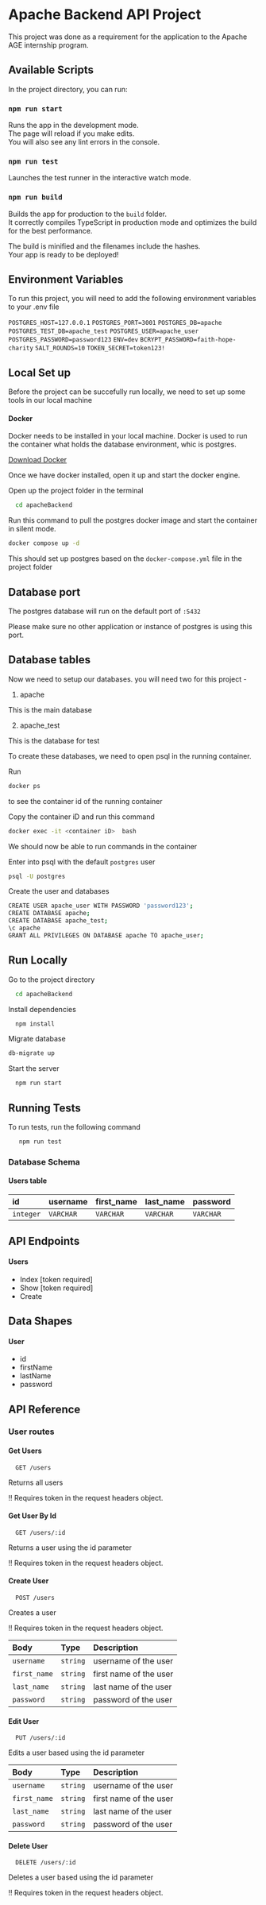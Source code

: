 # Apache Backend API Project

This project was done as a requirement for the application to the Apache AGE internship program.

## Available Scripts

In the project directory, you can run:

### `npm run start`

Runs the app in the development mode.\
The page will reload if you make edits.\
You will also see any lint errors in the console.

### `npm run test`

Launches the test runner in the interactive watch mode.

### `npm run build`

Builds the app for production to the `build` folder.\
It correctly compiles TypeScript in production mode and optimizes the build for the best performance.

The build is minified and the filenames include the hashes.\
Your app is ready to be deployed!

## Environment Variables

To run this project, you will need to add the following environment variables to your .env file

`POSTGRES_HOST=127.0.0.1`
`POSTGRES_PORT=3001`
`POSTGRES_DB=apache`
`POSTGRES_TEST_DB=apache_test`
`POSTGRES_USER=apache_user`
`POSTGRES_PASSWORD=password123`
`ENV=dev`
`BCRYPT_PASSWORD=faith-hope-charity`
`SALT_ROUNDS=10`
`TOKEN_SECRET=token123!`

## Local Set up

Before the project can be succefully run locally, we need to set up some tools in our local machine

#### Docker

Docker needs to be installed in your local machine. Docker is used to run the container what holds the database environment, whic is postgres.

[Download Docker](https://www.docker.com/)

Once we have docker installed, open it up and start the docker engine.

Open up the project folder in the terminal

```bash
  cd apacheBackend
```

Run this command to pull the postgres docker image and start the container in silent mode.

```bash
docker compose up -d
```

This should set up postgres based on the `docker-compose.yml` file in the project folder

## Database port

The postgres database will run on the default port of `:5432`

Please make sure no other application or instance of postgres is using this port.

## Database tables

Now we need to setup our databases.
you will need two for this project -

1. apache

This is the main database

2. apache_test

This is the database for test

To create these databases, we need to open psql in the running container.

Run

```bash
docker ps
```

to see the container id of the running container

Copy the container iD and run this command

```bash
docker exec -it <container iD>  bash
```

We should now be able to run commands in the container

Enter into psql with the default `postgres` user

```bash
psql -U postgres
```

Create the user and databases

```bash
CREATE USER apache_user WITH PASSWORD 'password123';
CREATE DATABASE apache;
CREATE DATABASE apache_test;
\c apache
GRANT ALL PRIVILEGES ON DATABASE apache TO apache_user;
```

## Run Locally

Go to the project directory

```bash
  cd apacheBackend
```

Install dependencies

```bash
  npm install
```

Migrate database

```bash
db-migrate up
```

Start the server

```bash
  npm run start
```

## Running Tests

To run tests, run the following command

```bash
   npm run test
```

### Database Schema

#### Users table

| id        | username  | first_name | last_name |  password  |
| :-------- | :-------- | :--------- | :-------- | :--------- |
| `integer` | `VARCHAR` | `VARCHAR`  | `VARCHAR` |  `VARCHAR` |

## API Endpoints

#### Users
- Index [token required]
- Show [token required]
- Create

## Data Shapes

#### User
- id
- firstName
- lastName
- password

## API Reference

### User routes

#### Get Users
```http
  GET /users
```

Returns all users

!! Requires token in the request headers object.

#### Get User By Id
```http
  GET /users/:id
```

Returns a user using the id parameter

!! Requires token in the request headers object.

#### Create User
```http
  POST /users
```

Creates a user

!! Requires token in the request headers object.

| Body         | Type     | Description             |
| :----------- | :------- | :---------------------- |
| `username`   | `string` | username of the user    |
| `first_name` | `string` | first name of the user  |
| `last_name`  | `string` | last name of the user   |
| `password`   | `string` | password of the user    |

#### Edit User
```http
  PUT /users/:id
```

Edits a user based using the id parameter

| Body         | Type     | Description             |
| :----------- | :------- | :---------------------- |
| `username`   | `string` | username of the user    |
| `first_name` | `string` | first name of the user  |
| `last_name`  | `string` | last name of the user   |
| `password`   | `string` | password of the user    |

#### Delete User
```http
  DELETE /users/:id
```

Deletes a user based using the id parameter

!! Requires token in the request headers object.